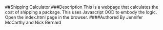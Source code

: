 ##Shipping Calculator
###Description
This is a webpage that calculates the cost of shipping a package.  This uses
Javascript OOD to embody the logic.  Open the index.html page in the browser.
####Authored By
Jennifer McCarthy and Nick Bernard
